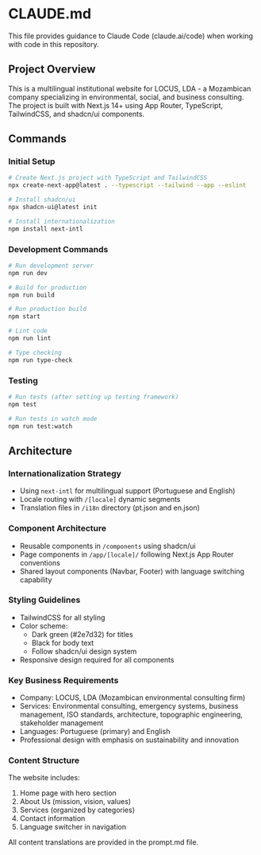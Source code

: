 # CLAUDE.md

This file provides guidance to Claude Code (claude.ai/code) when working with code in this repository.

## Project Overview

This is a multilingual institutional website for LOCUS, LDA - a Mozambican company specializing in environmental, social, and business consulting. The project is built with Next.js 14+ using App Router, TypeScript, TailwindCSS, and shadcn/ui components.

## Commands

### Initial Setup
```bash
# Create Next.js project with TypeScript and TailwindCSS
npx create-next-app@latest . --typescript --tailwind --app --eslint

# Install shadcn/ui
npx shadcn-ui@latest init

# Install internationalization
npm install next-intl
```

### Development Commands
```bash
# Run development server
npm run dev

# Build for production
npm run build

# Run production build
npm start

# Lint code
npm run lint

# Type checking
npm run type-check
```

### Testing
```bash
# Run tests (after setting up testing framework)
npm test

# Run tests in watch mode
npm run test:watch
```

## Architecture

### Internationalization Strategy
- Using `next-intl` for multilingual support (Portuguese and English)
- Locale routing with `/[locale]` dynamic segments
- Translation files in `/i18n` directory (pt.json and en.json)

### Component Architecture
- Reusable components in `/components` using shadcn/ui
- Page components in `/app/[locale]/` following Next.js App Router conventions
- Shared layout components (Navbar, Footer) with language switching capability

### Styling Guidelines
- TailwindCSS for all styling
- Color scheme: 
  - Dark green (#2e7d32) for titles
  - Black for body text
  - Follow shadcn/ui design system
- Responsive design required for all components

### Key Business Requirements
- Company: LOCUS, LDA (Mozambican environmental consulting firm)
- Services: Environmental consulting, emergency systems, business management, ISO standards, architecture, topographic engineering, stakeholder management
- Languages: Portuguese (primary) and English
- Professional design with emphasis on sustainability and innovation

### Content Structure
The website includes:
1. Home page with hero section
2. About Us (mission, vision, values)
3. Services (organized by categories)
4. Contact information
5. Language switcher in navigation

All content translations are provided in the prompt.md file.